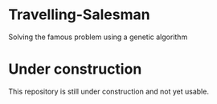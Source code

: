 # Travelling-Salesman
Solving the famous problem using a genetic algorithm

# Under construction
This repository is still under construction and not yet usable.
